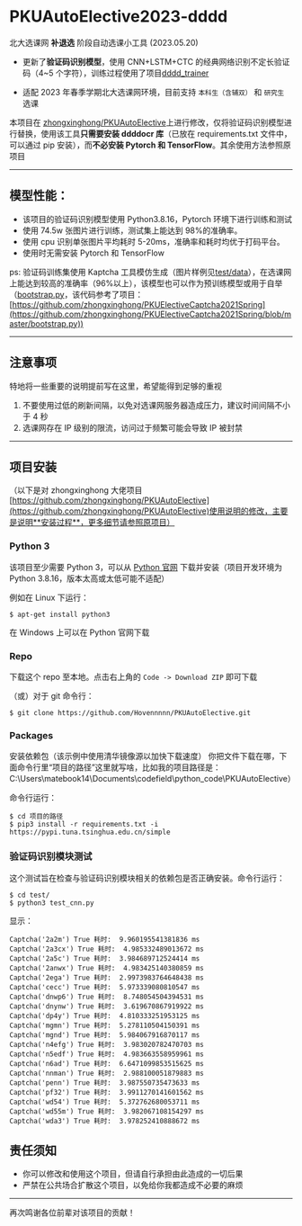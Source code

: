 # PKUAutoElective2023-dddd

北大选课网 **补退选** 阶段自动选课小工具 (2023.05.20)

- 更新了**验证码识别模型**，使用 CNN+LSTM+CTC 的经典网络识别不定长验证码（4~5 个字符），训练过程使用了项目[dddd_trainer](https://github.com/sml2h3/dddd_trainer)

- 适配 2023 年春季学期北大选课网环境，目前支持 `本科生（含辅双）` 和 `研究生` 选课

本项目在 [zhongxinghong/PKUAutoElective](https://github.com/zhongxinghong/PKUAutoElective)上进行修改，仅将验证码识别模型进行替换，使用该工具**只需要安装 ddddocr 库**（已放在 requirements.txt 文件中，可以通过 pip 安装），而**不必安装 Pytorch 和 TensorFlow**。其余使用方法参照原项目

---

## 模型性能：

- 该项目的验证码识别模型使用 Python3.8.16，Pytorch 环境下进行训练和测试
- 使用 74.5w 张图片进行训练，测试集上能达到 98%的准确率。
- 使用 cpu 识别单张图片平均耗时 5-20ms，准确率和耗时均优于打码平台。
- 使用时无需安装 Pytorch 和 TensorFlow

ps: 验证码训练集使用 Kaptcha 工具模仿生成（图片样例见[test/data](./test/data)），在选课网上能达到较高的准确率（96%以上），该模型也可以作为预训练模型或用于自举（[bootstrap.py](./bootstrap.py)，该代码参考了项目：[https://github.com/zhongxinghong/PKUElectiveCaptcha2021Spring](https://github.com/zhongxinghong/PKUElectiveCaptcha2021Spring/blob/master/bootstrap.py))

---

## 注意事项

特地将一些重要的说明提前写在这里，希望能得到足够的重视

1. 不要使用过低的刷新间隔，以免对选课网服务器造成压力，建议时间间隔不小于 4 秒
2. 选课网存在 IP 级别的限流，访问过于频繁可能会导致 IP 被封禁

---

## 项目安装

（以下是对 zhongxinghong 大佬项目[https://github.com/zhongxinghong/PKUAutoElective](https://github.com/zhongxinghong/PKUAutoElective)使用说明的修改，主要是说明**安装过程**，更多细节请参照原项目）

### Python 3

该项目至少需要 Python 3，可以从 [Python 官网](https://www.python.org/) 下载并安装（项目开发环境为 Python 3.8.16，版本太高或太低可能不适配）

例如在 Linux 下运行：

```console
$ apt-get install python3
```

在 Windows 上可以在 Python 官网下载

### Repo

下载这个 repo 至本地。点击右上角的 `Code -> Download ZIP` 即可下载

（或）对于 git 命令行：

```console
$ git clone https://github.com/Hovennnnn/PKUAutoElective.git
```

### Packages

安装依赖包（该示例中使用清华镜像源以加快下载速度）
你把文件下载在哪，下面命令行里“项目的路径”这里就写啥，比如我的项目路径是：C:\Users\matebook14\Documents\codefield\python_code\PKUAutoElective）

命令行运行：

```console
$ cd 项目的路径
$ pip3 install -r requirements.txt -i https://pypi.tuna.tsinghua.edu.cn/simple
```

### 验证码识别模块测试

这个测试旨在检查与验证码识别模块相关的依赖包是否正确安装。命令行运行：

```console
$ cd test/
$ python3 test_cnn.py
```

显示：

```
Captcha('2a2m') True 耗时:  9.960195541381836 ms
Captcha('2a3cx') True 耗时:  4.985332489013672 ms
Captcha('2a5c') True 耗时:  3.984689712524414 ms
Captcha('2anwx') True 耗时:  4.983425140380859 ms
Captcha('2ega') True 耗时:  2.9973983764648438 ms
Captcha('cecc') True 耗时:  5.973339080810547 ms
Captcha('dnwp6') True 耗时:  8.748054504394531 ms
Captcha('dnynw') True 耗时:  3.619670867919922 ms
Captcha('dp4y') True 耗时:  4.810333251953125 ms
Captcha('mgmn') True 耗时:  5.278110504150391 ms
Captcha('mgnd') True 耗时:  5.984067916870117 ms
Captcha('n4efg') True 耗时:  3.983020782470703 ms
Captcha('n5edf') True 耗时:  4.983663558959961 ms
Captcha('n6ad') True 耗时:  6.6471099853515625 ms
Captcha('nnman') True 耗时:  2.988100051879883 ms
Captcha('penn') True 耗时:  3.987550735473633 ms
Captcha('pf32') True 耗时:  3.9911270141601562 ms
Captcha('wd54') True 耗时:  5.372762680053711 ms
Captcha('wd55m') True 耗时:  3.982067108154297 ms
Captcha('wda3') True 耗时:  3.978252410888672 ms
```

## 责任须知

- 你可以修改和使用这个项目，但请自行承担由此造成的一切后果
- 严禁在公共场合扩散这个项目，以免给你我都造成不必要的麻烦

---

再次鸣谢各位前辈对该项目的贡献！
